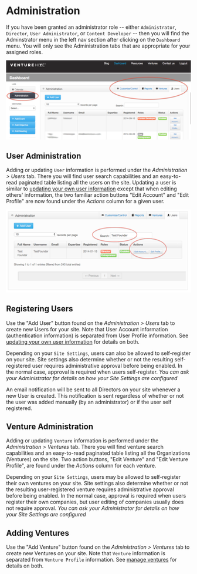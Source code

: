 # Administration

If you have been granted an administrator role -- either `Administrator`, `Director`, `User Administrator`, or `Content Developer` -- then you will find the Adminstrator menu in the left nav section after clicking on the `Dashboard` menu. You will only see the  Administration tabs that are appropriate for your assigned roles.

![Administrator Tabs](./images/admin_tabs.png)

## User Administration

Adding or updating `User` information is performed under the *Administration > Users* tab. There you will find user search capabilities and an easy-to-read paginated table listing all the users on the site. Updating a user is similar to [updating your own user information](user.html#edit-your-account-information) except that when editing others' information, the two familiar action buttons "Edit Account" and "Edit Profile" are now found under the *Actions* column for a given user.

![User Administration](./images/user_admin.png)

## Registering Users

Use the "Add User" button found on the *Administration > Users* tab to create new Users for your site. Note that User Account information (authentication information) is separated from User Profile information. See [updating your own user information](user.html#edit-your-account-information) for details on both.

Depending on your `Site Settings`, users can also be allowed to self-register on your site. Site settings also determine whether or not the resulting self-registered user requires administrative approval before being enabled. In the normal case, approval is required when users self-register. *You can ask your Administrator for details on how your Site Settings are configured*

An email notification will be sent to all Directors on your site whenever a new User is created. This notification is sent regardless of whether or not the user was added manually (by an administrator) or if the user self registered.

## Venture Administration

Adding or updating `Venture` information is performed under the *Administration > Ventures* tab. There you will find venture search capabilities and an easy-to-read paginated table listing all the Organizations (Ventures) on the site. Two action buttons, "Edit Venture" and "Edit Venture Profile", are found under the *Actions* column for each venture.

Depending on your `Site Settings`, users may be allowed to self-register their own ventures on your site. Site settings also determine whether or not the resulting user-registered venture requires administrative approval before being enabled. In the normal case, approval is required when users register their own companies, but user editing of companies usually does not require approval. *You can ask your Administrator for details on how your Site Settings are configured*

## Adding Ventures

Use the "Add Venture" button found on the *Administration > Ventures* tab to create new Ventures on your site. Note that `Venture` information is separated from `Venture Profile` information. See [manage ventures](user.html#manage-ventures) for details on both.
